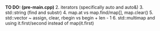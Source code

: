 **TO DO: (pre-main.cpp)**
2. iterators (specifically auto and auto&)
3. std::string (find and substr)
4. map.at vs map.find/map[], map.clear()
5. std::vector ~ assign, clear, rbegin vs begin + len - 1
6. std::multimap and using it.first/second instead of map(it.first)